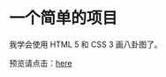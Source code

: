 # 一个简单的项目

我学会使用 HTML 5 和 CSS 3 画八卦图了。

预览请点击：[here](https://leigangblog.github.io/html5-css3-demo-1)

